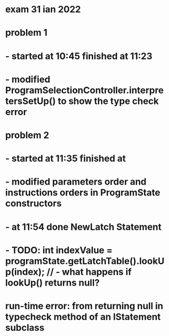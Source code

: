 # exam 31 ian 2022
# problem 1
# - started at 10:45 finished at 11:23
# - modified ProgramSelectionController.interpretersSetUp() to show the type check error
# problem 2
# - started at 11:35 finished at
# - modified parameters order and instructions orders in ProgramState constructors
# - at 11:54 done NewLatch Statement
# - TODO: int indexValue = programState.getLatchTable().lookUp(index); // - what happens if lookUp() returns null?
# run-time error: from  returning null in typecheck method of an IStatement subclass
